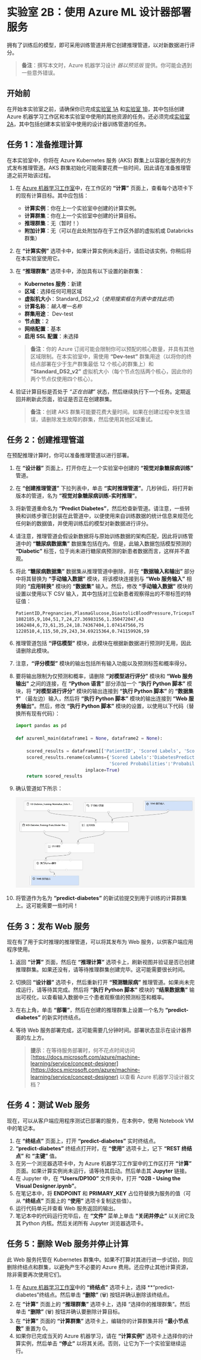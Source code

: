 ﻿# 实验室 2B：使用 Azure ML 设计器部署服务

拥有了训练后的模型，即可采用训练管道并用它创建推理管道，以对新数据进行评分。

> **备注**：撰写本文时，Azure 机器学习设计 *器以预览版* 提供。你可能会遇到一些意外错误。

## 开始前

在开始本实验室之前，请确保你已完成[实验室 1A](Lab01A.md) 和[实验室 1B](Lab01B.md)，其中包括创建 Azure 机器学习工作区和本实验室中使用的其他资源的任务。还必须完成[实验室 2A](Lab02A.md)，其中包括创建本实验室中使用的设计器训练管道的任务。

## 任务 1：准备推理计算

在本实验室中，你将在 Azure Kubernetes 服务 (AKS) 群集上以容器化服务的方式发布推理管道。AKS 群集初始化可能需要花费一些时间，因此请在准备推理管道之前开始该过程。

1. 在 [Azure 机器学习工作室](https://ml.azure.com)中，在工作区的 **“计算”** 页面上，查看每个选项卡下的现有计算目标。其中应包括：
    * **计算实例**：你在上一个实验室中创建的计算实例。
    * **计算群集**：你在上一个实验室中创建的计算目标。
    * **推理群集**：无（暂时！）
    * **附加计算**：无（可以在此处附加存在于工作区外部的虚拟机或 Databricks 群集）

2. 在 **“计算实例”** 选项卡中，如果计算实例尚未运行，请启动该实例，你稍后将在本实验室使用它。

3. 在 **“推理群集”** 选项卡中，添加具有以下设置的新群集：
    * **Kubernetes 服务**：新建
    * **区域**：选择任何可用区域
    * **虚拟机大小**：Standard_DS2_v2（*使用搜索框在列表中查找此项*）
    * **计算名称**：*输入唯一名称*
    * **群集用途**： Dev-test
    * **节点数**：2
    * **网络配置**：基本
    * **启用 SSL 配置**：未选择

    > **备注**：你的 Azure 订阅可能会限制你可以预配的核心数量，并具有其他区域限制。在本实验室中，需使用 **“Dev-test”** 群集用途（以将你的终结点部署在少于生产群集最低 12 个核心的群集上）和 **“Standard_DS2_v2”** 虚拟机大小（每个节点包括两个核心，因此你的两个节点仅使用四个核心）。

4. 验证计算目标是否处于 *“正在创建”* 状态，然后继续执行下一个任务。定期返回并刷新此页面，验证是否正在创建群集。

    > **备注**：创建 AKS 群集可能要花费大量时间。如果在创建过程中发生错误，请删除发生故障的群集，然后使用其他区域重试。

## 任务 2：创建推理管道

在预配推理计算时，你可以准备推理管道以进行部署。

1. 在 **“设计器”** 页面上，打开你在上一个实验室中创建的 **“视觉对象糖尿病训练”** 管道。
2. 在 **“创建推理管道”** 下拉列表中，单击 **“实时推理管道”**。几秒钟后，将打开新版本的管道，名为 **“视觉对象糖尿病训练-实时推理”**。
3. 将新管道重命名为 **“Predict Diabetes”**，然后检查新管道。请注意，一些转换和训练步骤已封装在此管道中，以便使用来自训练数据的统计信息来规范化任何新的数据值，并使用训练后的模型对新数据进行评分。
4. 请注意，推理管道会假设新数据将与原始训练数据的架构匹配，因此将训练管道中的 **“糖尿病数据集”** 数据集包括在内。但是，此输入数据包括模型预测的 **“Diabetic”** 标签，位于尚未进行糖尿病预测的新患者数据而言，这样并不直观。
5. 将此 **“糖尿病数据集”** 数据集从推理管道中删除，并在 **“数据输入和输出”** 部分中将其替换为 **“手动输入数据”** 模块，将该模块连接到与 **“Web 服务输入”** 相同的 **“应用转换”** 模块的 **“数据集”** 输入。然后，修改 **“手动输入数据”** 模块的设置以使用以下 CSV 输入，其中包括对三位新患者观察得出的不带标签的特征值：

    ```CSV
    PatientID,Pregnancies,PlasmaGlucose,DiastolicBloodPressure,TricepsThickness,SerumInsulin,BMI,DiabetesPedigree,Age
    1882185,9,104,51,7,24,27.36983156,1.350472047,43
    1662484,6,73,61,35,24,18.74367404,1.074147566,75
    1228510,4,115,50,29,243,34.69215364,0.741159926,59
    ```

6. 推理管道包括 **“评估模型”** 模块，此模块在根据新数据进行预测时无用，因此请删除此模块。
7. 注意，**“评分模型”** 模块的输出包括所有输入功能以及预测标签和概率得分。 
8. 要将输出限制为仅预测和概率，请删除 **“对模型进行评分”** 模块和 **“Web 服务输出”** 之间的连接，在 **“Python 语言”** 部分添加一个 **“执行 Python 脚本”** 模块，将 **“对模型进行评分”** 模块的输出连接到 **“执行 Python 脚本”** 的 **“数据集 1”** （最左边）输入，然后将 **“执行 Python 脚本”** 模块的输出连接到 **“Web 服务输出”**。然后，修改 **“执行 Python 脚本”** 模块的设置，以使用以下代码（替换所有现有代码）：

    ```Python
    import pandas as pd

    def azureml_main(dataframe1 = None, dataframe2 = None):

        scored_results = dataframe1[['PatientID', 'Scored Labels', 'Scored Probabilities']]
        scored_results.rename(columns={'Scored Labels':'DiabetesPrediction',
                                       'Scored Probabilities':'Probability'},
                              inplace=True)
        return scored_results
    ```

9. 确认管道如下所示：

    ![视觉对象推理管道](images/visual-inference.jpg)

10. 将管道作为名为 **“predict-diabetes”** 的新试验提交到用于训练的计算群集上。这可能需要一些时间！

## 任务 3：发布 Web 服务

现在有了用于实时推理的推理管道，可以将其发布为 Web 服务，以供客户端应用程序使用。

1. 返回 **“计算”** 页面，然后在 **“推理计算”** 选项卡上，刷新视图并验证是否已创建推理群集。如果还没有，请等待推理群集创建完毕。这可能需要很长时间。
2. 切换回 **“设计器”** 选项卡，然后重新打开 **“预测糖尿病”** 推理管道。如果尚未完成运行，请等待其完成。然后将 **“执行 Python 脚本”** 模块的 **“结果数据集”** 输出可视化，以查看输入数据中三个患者观察值的预测标签和概率。
3. 在右上角，单击 **“部署”**，然后在创建的推理群集上设置一个名为 **“predict-diabetes”** 的新实时终结点。
4. 等待 Web 服务部署完成，这可能需要几分钟时间。部署状态显示在设计器界面的左上方。

    > **提示**：在等待服务部署时，何不花点时间访问 [https://docs.microsoft.com/azure/machine-learning/service/concept-designer](https://docs.microsoft.com/azure/machine-learning/service/concept-designer) 以查看 Azure 机器学习设计器文档？

## 任务 4：测试 Web 服务

现在，可以从客户端应用程序测试已部署的服务，在本例中，使用 Notebook VM 中的笔记本。

1. 在 **“终结点”** 页面上，打开 **“predict-diabetes”** 实时终结点。
2. **“predict-diabetes”** 终结点打开时，在 **“使用”** 选项卡上，记下 **“REST 终结点”** 和 **“主键”** 值。
3. 在另一个浏览器选项卡中，为 Azure 机器学习工作室中的工作区打开 **“计算”** 页面。如果计算实例尚未运行，请等待其启动。然后单击其 **Jupyter** 链接。
4. 在 Jupyter 中，在 **“Users/DP100”** 文件夹中，打开 **“02B - Using the Visual Designer.ipynb”**。
5. 在笔记本中，将 **ENDPOINT** 和 **PRIMARY_KEY** 占位符替换为服务的值（可从 **“终结点”** 页面上的 **“使用”** 选项卡复制这些值）。
6. 运行代码单元并查看 Web 服务返回的输出。
7. 笔记本中的代码运行完毕后，在 **“文件”** 菜单上单击 **“关闭并停止”** 以关闭它及其 Python 内核。然后关闭所有 Jupyter 浏览器选项卡。

## 任务 5：删除 Web 服务并停止计算

此 Web 服务托管在 Kubernetes 群集中。如果不打算对其进行进一步试验，则应删除终结点和群集，以避免产生不必要的 Azure 费用。还应停止其他计算资源，除非需要再次使用它们。

1. 在 [Azure 机器学习工作室](https://ml.azure.com)中的 **“终结点”** 选项卡上，选择 **“predict-diabetes”终结点。然后单击 **“删除”** (&#128465;) 按钮并确认删除该终结点。
2. 在 **“计算”** 页面上的 **“推理群集”** 选项卡上，选择 “选择你的推理群集”。然后单击 **“删除”** (&#128465;) 按钮并确认要删除计算目标。
3. 在 **“计算”** 页面的 **“计算群集”** 选项卡上，编辑你的计算群集并将 **“最小节点数”** 重置为 0。
4. 如果你已完成当天的 Azure 机器学习，请在 **“计算实例”** 选项卡上选择你的计算实例，然后单击 **“停止”** 以将其关闭。否则，让它为下一个实验室继续运行。
